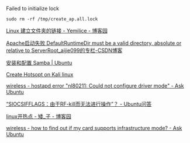 Failed to initialize lock
```batch
sudo rm -rf /tmp/create_ap.all.lock
```

[Linux 建立文件夹的链接 - Yemilice - 博客园](https://www.cnblogs.com/Yemilice/p/6217285.html)

[Apache启动失败 DefaultRuntimeDir must be a valid directory, absolute or relative to ServerRoot_aijie099的专栏-CSDN博客](https://blog.csdn.net/aijie099/article/details/111828295)

[安装和配置 Samba | Ubuntu](https://ubuntu.com/tutorials/install-and-configure-samba#1-overview)

[Create Hotsopt on Kali linux](https://forums.kali.org/showthread.php?4643-Create-Hotsopt-on-Kali-linux)

[wireless - hostapd error "nl80211: Could not configure driver mode" - Ask Ubuntu](https://askubuntu.com/questions/472794/hostapd-error-nl80211-could-not-configure-driver-mode)

[“SIOCSIFFLAGS：由于RF-kill而无法进行操作”？ - Ubuntu问答](https://ubuntuqa.com/article/1570.html)

[linux开热点 - 矮_子 - 博客园](https://www.cnblogs.com/huangshengpeng/p/13860573.html)

[wireless - how to find out if my card supports infrastructure mode? - Ask Ubuntu](https://askubuntu.com/questions/106745/how-to-find-out-if-my-card-supports-infrastructure-mode)
